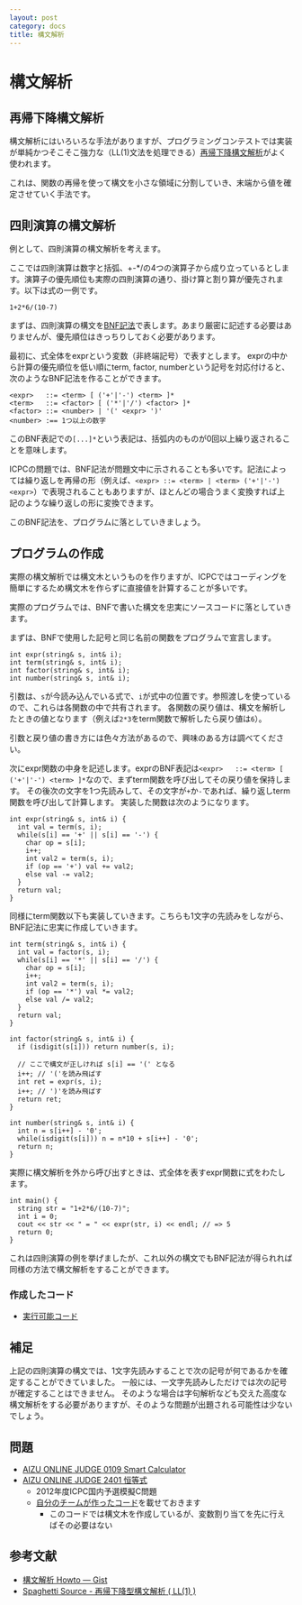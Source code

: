 ```yaml
---
layout: post
category: docs
title: 構文解析
---
```



構文解析
========

再帰下降構文解析
-----------------

構文解析にはいろいろな手法がありますが、プログラミングコンテストでは実装が単純かつそこそこ強力な（LL(1)文法を処理できる）[再帰下降構文解析](http://ja.wikipedia.org/wiki/再帰下降構文解析)がよく使われます。

これは、関数の再帰を使って構文を小さな領域に分割していき、末端から値を確定させていく手法です。

四則演算の構文解析
------------------

例として、四則演算の構文解析を考えます。

ここでは四則演算は数字と括弧、+-*/の4つの演算子から成り立っているとします。演算子の優先順位も実際の四則演算の通り、掛け算と割り算が優先されます。以下は式の一例です。

    1+2*6/(10-7)

まずは、四則演算の構文を[BNF記法](http://ja.wikipedia.org/wiki/バッカス・ナウア記法)で表します。あまり厳密に記述する必要はありませんが、優先順位はきっちりしておく必要があります。

<!--
まず、式の最も小さな構成要素となる数字を`number`という変数（終端記号）で表すとします。

次に`number`の次に小さな構成要素を考えてみましょう。括弧で
-->

最初に、式全体をexprという変数（非終端記号）で表すとします。
exprの中から計算の優先順位を低い順にterm, factor, numberという記号を対応付けると、次のようなBNF記法を作ることができます。

    <expr>   ::= <term> [ ('+'|'-') <term> ]*
    <term>   ::= <factor> [ ('*'|'/') <factor> ]*
    <factor> ::= <number> | '(' <expr> ')'
    <number> :== 1つ以上の数字

このBNF表記での`[...]*`という表記は、括弧内のものが0回以上繰り返されることを意味します。

ICPCの問題では、BNF記法が問題文中に示されることも多いです。記法によっては繰り返しを再帰の形（例えば、`<expr> ::= <term> | <term> ('+'|'-') <expr>`）で表現されることもありますが、ほとんどの場合うまく変換すれば上記のような繰り返しの形に変換できます。

このBNF記法を、プログラムに落としていきましょう。


プログラムの作成
---------------

実際の構文解析では構文木というものを作りますが、ICPCではコーディングを簡単にするため構文木を作らずに直接値を計算することが多いです。

実際のプログラムでは、BNFで書いた構文を忠実にソースコードに落としていきます。

まずは、BNFで使用した記号と同じ名前の関数をプログラムで宣言します。

    int expr(string& s, int& i);
    int term(string& s, int& i);
    int factor(string& s, int& i);
    int number(string& s, int& i);

引数は、`s`が今読み込んでいる式で、`i`が式中の位置です。参照渡しを使っているので、これらは各関数の中で共有されます。
各関数の戻り値は、構文を解析したときの値となります（例えば`2*3`をterm関数で解析したら戻り値は`6`）。

引数と戻り値の書き方には色々方法があるので、興味のある方は調べてください。

次にexpr関数の中身を記述します。exprのBNF表記は`<expr>   ::= <term> [ ('+'|'-') <term> ]*`なので、まずterm関数を呼び出してその戻り値を保持します。
その後次の文字を1つ先読みして、その文字が`+`か`-`であれば、繰り返しterm関数を呼び出して計算します。
実装した関数は次のようになります。

    int expr(string& s, int& i) {
      int val = term(s, i);
      while(s[i] == '+' || s[i] == '-') {
        char op = s[i];
        i++;
        int val2 = term(s, i);
        if (op == '+') val += val2;
        else val -= val2;
      }
      return val;
    }

同様にterm関数以下も実装していきます。こちらも1文字の先読みをしながら、BNF記法に忠実に作成していきます。

    int term(string& s, int& i) {
      int val = factor(s, i);
      while(s[i] == '*' || s[i] == '/') {
        char op = s[i];
        i++;
        int val2 = term(s, i);
        if (op == '*') val *= val2;
        else val /= val2;
      }
      return val;
    }
    
    int factor(string& s, int& i) {
      if (isdigit(s[i])) return number(s, i);
    
      // ここで構文が正しければ s[i] == '(' となる
      i++; // '('を読み飛ばす
      int ret = expr(s, i);
      i++; // ')'を読み飛ばす
      return ret;
    }
    
    int number(string& s, int& i) {
      int n = s[i++] - '0';
      while(isdigit(s[i])) n = n*10 + s[i++] - '0';
      return n;
    }

実際に構文解析を外から呼び出すときは、式全体を表すexpr関数に式をわたします。

    int main() {
      string str = "1+2*6/(10-7)";
      int i = 0;
      cout << str << " = " << expr(str, i) << endl; // => 5
      return 0;
    }

これは四則演算の例を挙げましたが、これ以外の構文でもBNF記法が得られれば同様の方法で構文解析をすることができます。

### 作成したコード

- [実行可能コード]({{site.baseurl}}cpp/parsing/parse.cpp)



補足
----

上記の四則演算の構文では、1文字先読みすることで次の記号が何であるかを確定することができていました。
一般には、一文字先読みしただけでは次の記号が確定することはできません。
そのような場合は字句解析なども交えた高度な構文解析をする必要がありますが、そのような問題が出題される可能性は少ないでしょう。


問題
-----

- [AIZU ONLINE JUDGE 0109 Smart Calculator](http://judge.u-aizu.ac.jp/onlinejudge/description.jsp?id=0109&lang=jp)
- [AIZU ONLINE JUDGE 2401 恒等式](http://judge.u-aizu.ac.jp/onlinejudge/description.jsp?id=2401)
  - 2012年度ICPC国内予選模擬C問題
  - [自分のチームが作ったコード]({{site.baseurl}}cpp/parsing/parse.cpp)を載せておきます
      - このコードでは構文木を作成しているが、変数割り当てを先に行えばその必要はない


参考文献
--------

- [構文解析 Howto — Gist](https://gist.github.com/1357281)
- [Spaghetti Source - 再帰下降型構文解析 ( LL(1) )](http://www.prefield.com/algorithm/string/parser.html)
